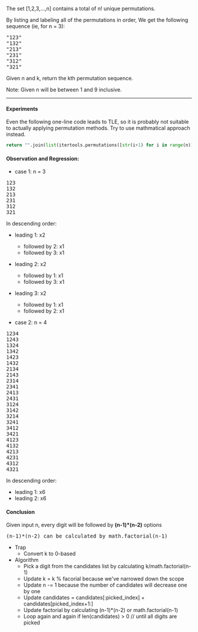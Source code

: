 The set [1,2,3,…,n] contains a total of n! unique permutations.

By listing and labeling all of the permutations in order,
We get the following sequence (ie, for n = 3):
<pre>
"123"
"132"
"213"
"231"
"312"
"321"
</pre>
Given n and k, return the kth permutation sequence.

Note: Given n will be between 1 and 9 inclusive.

***

#### Experiments
    
Even the following one-line code leads to TLE, so it is probably not suitable to actually applying permutation methods. Try to use mathmatical approach instead.
 
```python
return "".join(list(itertools.permutations([str(i+1) for i in range(n)]))[k-1])
```
  
#### Observation and Regression:
* case 1: n = 3
<pre>
123
132
213
231
312
321
</pre>
In descending order:
  * leading 1: x2
    * followed by 2: x1
    * followed by 3: x1
  * leading 2: x2
    * followed by 1: x1
    * followed by 3: x1
  * leading 3: x2
    * followed by 1: x1
    * followed by 2: x1

* case 2: n = 4
<pre>
1234
1243
1324
1342
1423
1432
2134
2143
2314
2341
2413
2431
3124
3142
3214
3241
3412
3421
4123
4132
4213
4231
4312
4321
</pre>
In descending order:
* leading 1: x6
* leading 2: x6
  
#### Conclusion
Given input n, every digit will be followed by **(n-1)*(n-2)** options
<pre>
(n-1)*(n-2) can be calculated by math.factorial(n-1)
</pre>
* Trap
  * Convert k to 0-based
* Algorithm
  * Pick a digit from the candidates list by calculating k/math.factorial(n-1)
  * Update k = k % facorial because we've narrowed down the scope
  * Update n -= 1 because the number of candidates will decrease one by one
  * Update candidates = candidates[:picked_index] + candidates[picked_index+1:]
  * Update factorial by calculating (n-1)*(n-2) or math.factorial(n-1)
  * Loop again and again if len(candidates) > 0 // until all digits are picked

